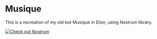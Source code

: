 # Musique
This is a recreation of my old bot Musique in Elixir, using Nostrum library.

[![Check out Nostrum](https://github.com/Kraigie/nostrum/blob/master/assets/propaganda/use_nostrum.png?raw=true)](https://github.com/Kraigie/nostrum)
